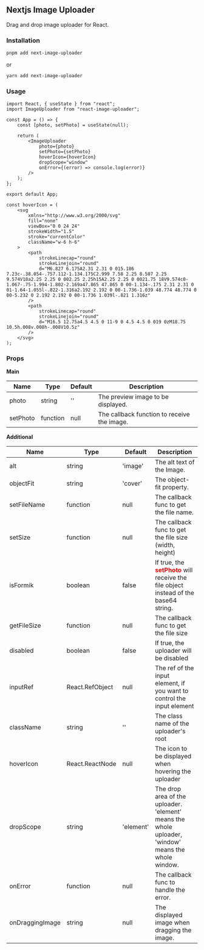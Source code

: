 ## Nextjs Image Uploader

Drag and drop image uploader for React.

### Installation

```bash
pnpm add next-image-uploader
```

or

```bash
yarn add next-image-uploader
```

### Usage

```tsx
import React, { useState } from "react";
import ImageUploader from "react-image-uploader";

const App = () => {
	const [photo, setPhoto] = useState(null);

	return (
		<ImageUploader
			photo={photo}
			setPhoto={setPhoto}
			hoverIcon={hoverIcon}
			dropScope="window"
			onError={(error) => console.log(error)}
		/>
	);
};

export default App;

const hoverIcon = (
	<svg
		xmlns="http://www.w3.org/2000/svg"
		fill="none"
		viewBox="0 0 24 24"
		strokeWidth="1.5"
		stroke="currentColor"
		className="w-6 h-6"
	>
		<path
			strokeLinecap="round"
			strokeLinejoin="round"
			d="M6.827 6.175A2.31 2.31 0 015.186 7.23c-.38.054-.757.112-1.134.175C2.999 7.58 2.25 8.507 2.25 9.574V18a2.25 2.25 0 002.25 2.25h15A2.25 2.25 0 0021.75 18V9.574c0-1.067-.75-1.994-1.802-2.169a47.865 47.865 0 00-1.134-.175 2.31 2.31 0 01-1.64-1.055l-.822-1.316a2.192 2.192 0 00-1.736-1.039 48.774 48.774 0 00-5.232 0 2.192 2.192 0 00-1.736 1.039l-.821 1.316z"
		/>
		<path
			strokeLinecap="round"
			strokeLinejoin="round"
			d="M16.5 12.75a4.5 4.5 0 11-9 0 4.5 4.5 0 019 0zM18.75 10.5h.008v.008h-.008V10.5z"
		/>
	</svg>
);

```

### Props

**Main**

| Name     | Type     | Default | Description                                 |
| -------- | -------- | ------- | ------------------------------------------- |
| photo    | string   | ''      | The preview image to be displayed.          |
| setPhoto | function | null    | The callback function to receive the image. |

**Additional**

| Name            | Type                              | Default   | Description                                                                                                           |
| --------------- | --------------------------------- | --------- | --------------------------------------------------------------------------------------------------------------------- |
| alt             | string                            | 'image'   | The alt text of the Image.                                                                                            |
| objectFit       | string                            | 'cover'   | The object-fit property.                                                                                              |
| setFileName     | function                          | null      | The callback func to get the file name.                                                                               |
| setSize         | function                          | null      | The callback func to get the file size (width, height)                                                                |
| isFormik        | boolean                           | false     | If true, the **<font style="color: red;">setPhoto</font>** will receive the file object instead of the base64 string. |
| getFileSize     | function                          | null      | The callback func to get the file size                                                                                |
| disabled        | boolean                           | false     | If true, the uploader will be disabled                                                                                |
| inputRef        | React.RefObject<HTMLInputElement> | null      | The ref of the input element, if you want to control the input element                                                |
| className       | string                            | ''        | The class name of the uploader's root                                                                                 |
| hoverIcon       | React.ReactNode                   | null      | The icon to be displayed when hovering the uploader                                                                   |
| dropScope       | string                            | 'element' | The drop area of the uploader. 'element' means the whole uploader, 'window' means the whole window.                   |
| onError         | function                          | null      | The callback func to handle the error.                                                                                |
| onDraggingImage | string                            | null      | The displayed image when dragging the image.                                                                          |
